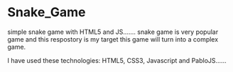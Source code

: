 # Snake_Game
simple snake game with HTML5 and JS....... 
snake game is very popular game and this respostory is my target this game will turn into a complex game.


I have used these technologies: HTML5, CSS3, Javascript and PabloJS......

